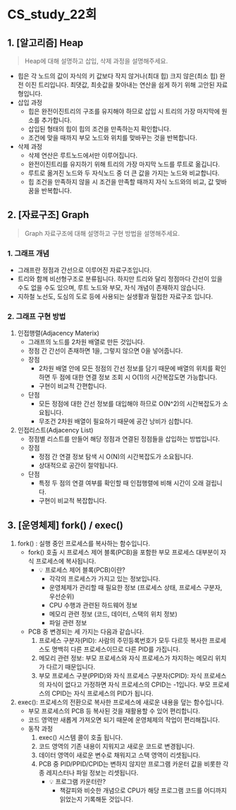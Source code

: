 # CS_study_22회

## 1. [알고리즘] Heap

> Heap에 대해 설명하고 삽입, 삭제 과정을 설명해주세요.

- 힙은 각 노드의 값이 자식의 키 값보다 작지 않거나(최대 힙) 크지 않은(최소 힙) 완전 이진 트리입니다. 최댓값, 최솟값을 찾아내는 연산을 쉽게 하기 위해 고안된 자료형입니다.
- 삽입 과정
  - 힙은 완전이진트리의 구조를 유지해야 하므로 삽입 시 트리의 가장 마지막에 원소를 추가합니다.
  - 삽입된 형태의 힙이 힙의 조건을 만족하는지 확인합니다.
  - 조건에 맞을 때까지 부모 노드와 위치를 맞바꾸는 것을 반복합니다.
- 삭제 과정
  - 삭제 연산은 루트노드에서만 이루어집니다.
  - 완전이진트리를 유지하기 위해 트리의 가장 마지막 노드를 루트로 옮깁니다.
  - 루트로 옮겨진 노드와 두 자식노드 중 더 큰 값을 가지는 노드와 비교합니다.
  - 힙 조건을 만족하지 않을 시 조건을 만족할 때까지 자식 노드와의 비교, 값 맞바꿈을 반복합니다.



## 2. [자료구조] Graph

> Graph 자료구조에 대해 설명하고 구현 방법을 설명해주세요.

### 1. 그래프 개념

- 그래프란 정점과 간선으로 이루어진 자료구조입니다.
- 트리와 함께 비선형구조로 분류됩니다. 하지만 트리와 달리 정점마다 간선이 있을 수도 없을 수도 있으며, 루트 노드와 부모, 자식 개념이 존재하지 않습니다.
- 지하철 노선도, 도심의 도로 등에 사용되는 실생활과 밀접한 자료구조 입니다.



### 2. 그래프 구현 방법

1. 인접행렬(Adjacency Materix)
   - 그래프의 노드를 2차원 배열로 만든 것입니다.
   - 정점 간 간선이 존재하면 1을, 그렇지 않으면 0을 넣어줍니다.
   - 장점
     - 2차원 배열 안에 모든 정점의 간선 정보를 담기 때문에 배열의 위치를 확인하면 두 점에 대한 연결 정보 조회 시 O(1)의 시간복잡도면 가능합니다.
     - 구현이 비교적 간편합니다.
   - 단점
     - 모든 정점에 대한 간선 정보를 대입해야 하므로 O(N^2)의 시간복잡도가 소요됩니다.
     - 무조건 2차원 배열이 필요하기 때문에 공간 낭비가 심합니다.
2. 인접리스트(Adjacency List)
   - 정점별 리스트를 만들어 해당 정점과 연결된 정점들을 삽입하는 방법입니다.
   - 장점
     - 정점 간 연결 정보 탐색 시 O(N)의 시간복잡도가 소요됩니다.
     - 상대적으로 공간이 절약됩니다.
   - 단점
     - 특정 두 점의 연결 여부를 확인할 때 인접행렬에 비해 시간이 오래 걸립니다.
     - 구현이 비교적 복잡합니다.



## 3. [운영체제] fork() / exec()

1. fork() : 실행 중인 프로세스를 복사하는 함수입니다.
   - fork() 호출 시 프로세스 제어 블록(PCB)을 포함한 부모 프로세스 대부분이 자식 프로세스에 복사됩니다.
     - 💡 프로세스 제어 블록(PCB)이란?
       - 각각의 프로세스가 가지고 있는 정보입니다.
       - 운영체제가 관리할 때 필요한 정보 (프로세스 상태, 프로세스 구분자, 우선순위)
       - CPU 수행과 관련된 하드웨어 정보
       - 메모리 관련 정보 (코드, 데이터, 스택의 위치 정보)
       - 파일 관련 정보
   - PCB 중 변경되는 세 가지는 다음과 같습니다.
     1. 프로세스 구분자(PID): 사람의 주민등록번호가 모두 다르듯 복사한 프로세스도 명백히 다른 프로세스이므로 다른 PID를 가집니다.
     2. 메모리 관련 정보: 부모 프로세스와 자식 프로세스가 차지하는 메모리 위치가 다르기 때문입니다.
     3. 부모 프로세스 구분(PPID)와 자식 프로세스 구분자(CPID): 자식 프로세스의 자식이 없다고 가정하면 자식 프로세스의 CPID는 -1입니다. 부모 프로세스의 CPID는 자식 프로세스의 PID가 됩니다.
2. exec(): 프로세스의 전환으로 복사한 프로세스에 새로운 내용을 덮는 함수입니다.
   - 부모 프로세스의 PCB 등 복사된 것을 재활용할 수 있어 편리합니다.
   - 코드 영역만 새롭게 가져오면 되기 때문에 운영체제의 작업이 편리해집니다.
   - 동작 과정
     1. exec() 시스템 콜이 호출 됩니다.
     2. 코드 영역의 기존 내용이 지워지고 새로운 코드로 변경됩니다.
     3. 데이터 영역이 새로운 변수로 채워지고 스택 영역이 리셋됩니다.
     4. PCB 중 PID/PPID/CPID는 변하지 않지만 프로그램 카운터 값을 비롯한 각종 레지스터나 파일 정보는 리셋됩니다.
        - 💡 프로그램 카운터란?
          - 책갈피와 비슷한 개념으로 CPU가 해당 프로그램 코드를 어디까지 읽었는지 기록해둔 것입니다.